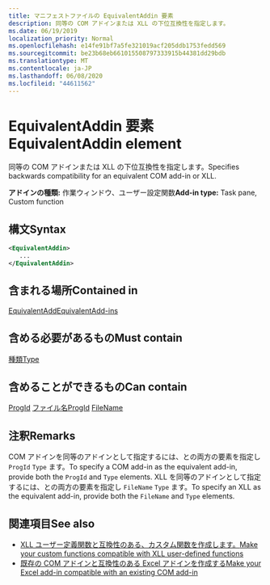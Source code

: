 ```yaml
---
title: マニフェストファイルの EquivalentAddin 要素
description: 同等の COM アドインまたは XLL の下位互換性を指定します。
ms.date: 06/19/2019
localization_priority: Normal
ms.openlocfilehash: e14fe91bf7a5fe321019acf205ddb1753fedd569
ms.sourcegitcommit: be23b68eb661015508797333915b44381dd29bdb
ms.translationtype: MT
ms.contentlocale: ja-JP
ms.lasthandoff: 06/08/2020
ms.locfileid: "44611562"
---
```

# <a name="equivalentaddin-element"></a><span data-ttu-id="629fe-103">EquivalentAddin 要素</span><span class="sxs-lookup"><span data-stu-id="629fe-103">EquivalentAddin element</span></span>

<span data-ttu-id="629fe-104">同等の COM アドインまたは XLL の下位互換性を指定します。</span><span class="sxs-lookup"><span data-stu-id="629fe-104">Specifies backwards compatibility for an equivalent COM add-in or XLL.</span></span>

<span data-ttu-id="629fe-105">**アドインの種類:** 作業ウィンドウ、ユーザー設定関数</span><span class="sxs-lookup"><span data-stu-id="629fe-105">**Add-in type:** Task pane, Custom function</span></span>

## <a name="syntax"></a><span data-ttu-id="629fe-106">構文</span><span class="sxs-lookup"><span data-stu-id="629fe-106">Syntax</span></span>

```XML
<EquivalentAddin>
   ...
</EquivalentAddin>
```

## <a name="contained-in"></a><span data-ttu-id="629fe-107">含まれる場所</span><span class="sxs-lookup"><span data-stu-id="629fe-107">Contained in</span></span>

[<span data-ttu-id="629fe-108">EquivalentAdd</span><span class="sxs-lookup"><span data-stu-id="629fe-108">EquivalentAdd-ins</span></span>](equivalentaddins.md)

## <a name="must-contain"></a><span data-ttu-id="629fe-109">含める必要があるもの</span><span class="sxs-lookup"><span data-stu-id="629fe-109">Must contain</span></span>

[<span data-ttu-id="629fe-110">種類</span><span class="sxs-lookup"><span data-stu-id="629fe-110">Type</span></span>](type.md)

## <a name="can-contain"></a><span data-ttu-id="629fe-111">含めることができるもの</span><span class="sxs-lookup"><span data-stu-id="629fe-111">Can contain</span></span>

<span data-ttu-id="629fe-112">[ProgId](progid.md) 
[ファイル名](filename.md)</span><span class="sxs-lookup"><span data-stu-id="629fe-112">[ProgId](progid.md)
[FileName](filename.md)</span></span>

## <a name="remarks"></a><span data-ttu-id="629fe-113">注釈</span><span class="sxs-lookup"><span data-stu-id="629fe-113">Remarks</span></span>

<span data-ttu-id="629fe-114">COM アドインを同等のアドインとして指定するには、との両方の要素を指定し `ProgId` `Type` ます。</span><span class="sxs-lookup"><span data-stu-id="629fe-114">To specify a COM add-in as the equivalent add-in, provide both the `ProgId` and `Type` elements.</span></span> <span data-ttu-id="629fe-115">XLL を同等のアドインとして指定するには、との両方の要素を指定し `FileName` `Type` ます。</span><span class="sxs-lookup"><span data-stu-id="629fe-115">To specify an XLL as the equivalent add-in, provide both the `FileName` and `Type` elements.</span></span>

## <a name="see-also"></a><span data-ttu-id="629fe-116">関連項目</span><span class="sxs-lookup"><span data-stu-id="629fe-116">See also</span></span>

- [<span data-ttu-id="629fe-117">XLL ユーザー定義関数と互換性のある、カスタム関数を作成します。</span><span class="sxs-lookup"><span data-stu-id="629fe-117">Make your custom functions compatible with XLL user-defined functions</span></span>](../../excel/make-custom-functions-compatible-with-xll-udf.md)
- [<span data-ttu-id="629fe-118">既存の COM アドインと互換性のある Excel アドインを作成する</span><span class="sxs-lookup"><span data-stu-id="629fe-118">Make your Excel add-in compatible with an existing COM add-in</span></span>](../../develop/make-office-add-in-compatible-with-existing-com-add-in.md)